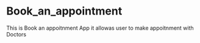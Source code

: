 # Book_an_appointment
This is Book an appoitnment App it allowas user to make appoitnment with Doctors

